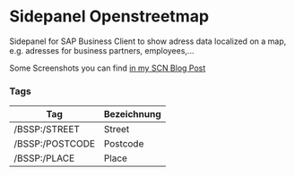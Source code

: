 # Sidepanel Openstreetmap

Sidepanel for SAP Business Client to show adress data localized on a map, e.g. adresses for business partners, employees,...

Some Screenshots you can find [in my SCN Blog Post](https://blogs.sap.com/2017/04/27/maps-side-panel-for-sap-business-client-with-openstreetmap-and-sapui5-geo-map/)

### Tags

| Tag | Bezeichnung |
| ------ | ------ |
| /BSSP:/STREET | Street |
| /BSSP:/POSTCODE | Postcode |
| /BSSP:/PLACE | Place |